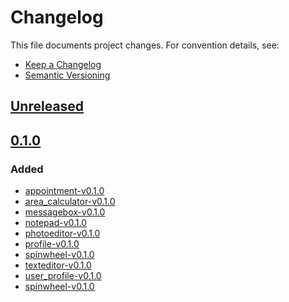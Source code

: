 # Changelog
This file documents project changes. For convention details, see:
- [Keep a Changelog](https://keepachangelog.com/en/1.0.0/)
- [Semantic Versioning](https://semver.org/spec/v2.0.0.html)

## [Unreleased]

## [0.1.0]
### Added
- [appointment-v0.1.0](appointment.py)
- [area_calculator-v0.1.0](area_calculator.py)
- [messagebox-v0.1.0](messagebox.py)
- [notepad-v0.1.0](notepad.py)
- [photoeditor-v0.1.0](photoeditor.py)
- [profile-v0.1.0](profile.py)
- [spinwheel-v0.1.0](spinwheel.py)
- [texteditor-v0.1.0](texteditor.py)
- [user_profile-v0.1.0](user_profile.py)
- [spinwheel-v0.1.0](spinwheel.py)

[Unreleased]: https://github.com/hankaetos/pyqt-samples/compare/v0.1.0...HEAD
[0.1.0]: https://github.com/hankaetos/pyqt-samples/releases/tag/v0.1.0
